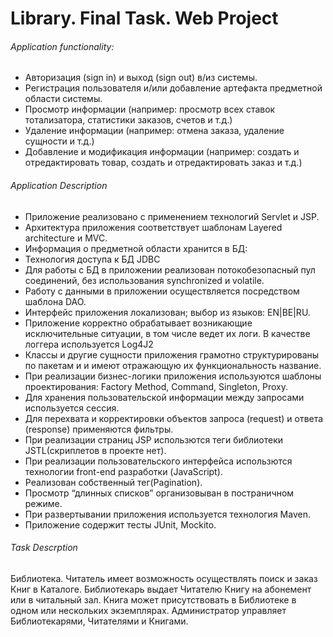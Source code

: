 # Library. Final Task. Web Project

###### Application functionality:
  - Авторизация (sign in) и выход (sign out) в/из системы.
  - Регистрация пользователя и/или добавление артефакта предметной области системы.
  - Просмотр информации (например: просмотр всех ставок тотализатора, статистики заказов, счетов и т.д.)
  - Удаление информации (например: отмена заказа, удаление сущности и т.д.)
  - Добавление и модификация информации (например: создать и отредактировать товар, создать и отредактировать заказ и т.д.)


###### Application Description
  - Приложение реализовано с применением технологий Servlet и JSP.
  - Архитектура приложения соответствует шаблонам Layered architecture и MVC.
  - Информация о предметной области хранится в БД:
  - Технология доступа к БД JDBC
  - Для работы с БД в приложении реализован потокобезопасный пул соединений, без использования synchronized и volatile.
  - Работу с данными в приложении осуществляется посредством шаблона DAO.
  - Интерфейс приложения локализован; выбор из языков: EN|BE|RU.
  - Приложение корректно обрабатывает возникающие исключительные ситуации, в том числе ведет их логи. В качестве логгера используется Log4J2
  - Классы и другие сущности приложения грамотно структурированы по пакетам и и имеют отражающую их функциональность название.
  - При реализации бизнес-логики приложения используются шаблоны проектирования: Factory Method, Command, Singleton, Proxy.
  - Для хранения пользовательской информации между запросами используется сессия.
  - Для перехвата и корректировки объектов запроса (request) и ответа (response) применяются фильтры.
  - При реализации страниц JSP использются теги библиотеки JSTL(скриплетов в проекте нет).
  - При реализации пользовательского интерфейса использются технологии front-end разработки (JavaScript).
  - Реализован собственный тег(Pagination).
  - Просмотр “длинных списков” организовыван в постраничном режиме.
  - При развертывании приложения используется технология Maven.
  - Приложение содержит тесты JUnit, Mockito.


###### Task Descrption
  Библиотека. Читатель имеет возможность осуществлять поиск и заказ Книг в Каталоге. Библиотекарь выдает Читателю Книгу на абонемент или в читальный зал. Книга может присутствовать в Библиотеке в одном или нескольких экземплярах. Администратор управляет Библиотекарями, Читателями и Книгами.


